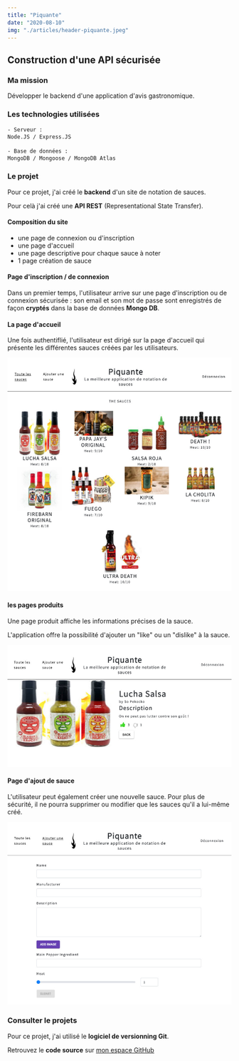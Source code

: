 ```yaml
---
title: "Piquante"
date: "2020-08-10"
img: "./articles/header-piquante.jpeg"
---
```


## Construction d'une API sécurisée

### Ma mission

Développer le backend d'une application d'avis gastronomique.

### Les technologies utilisées

    - Serveur : 
    Node.JS / Express.JS
    
    - Base de données : 
    MongoDB / Mongoose / MongoDB Atlas

### Le projet

Pour ce projet, j'ai créé le **backend** d'un site de notation de sauces.

Pour celà j'ai créé une **API REST** (Representational State Transfer).

#### Composition du site

- une page de connexion ou d'inscription
- une page d'accueil
- une page descriptive pour chaque sauce à noter
- 1 page création de sauce

#### Page d'inscription / de connexion

Dans un premier temps, l'utilisateur arrive sur une page d'inscription ou de connexion sécurisée : son email et son mot de passe sont enregistrés de façon **cryptés** dans la base de données **Mongo DB**.

#### La page d'accueil

Une fois authentiflié, l'utilisateur est dirigé sur la page d'accueil qui présente les différentes sauces créées par les utilisateurs.

![Page d'accueil](./img-piquante/accueil-piquante.jpeg)

#### les pages produits

Une page produit affiche les informations précises de la sauce. 

L'application offre la possibilité d'ajouter un "like" ou un "dislike" à la sauce.

![Page produit](./img-piquante/produit-piquante.jpeg)

#### Page d'ajout de sauce

L'utilisateur peut également créer une nouvelle sauce. Pour plus de sécurité, il ne pourra supprimer ou modifier que les sauces qu'il a lui-même créé.

![Page création d'une sauce](./img-piquante/post-piquante.jpeg)

### Consulter le projets

Pour ce projet, j'ai utilisé le **logiciel de versionning Git**.

Retrouvez le **code source** sur [mon espace GitHub](https://github.com/Lilimly/piquante "Code source du site Piquante")
